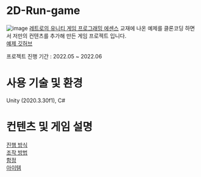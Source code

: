 # 2D-Run-game
![image](https://github.com/yuzy1022/2D-Run-game/assets/112682861/f6a4cccf-5fe5-4444-920b-e7ddfe604990)
<a href="https://www.hanbit.co.kr/store/books/look.php?p_code=B3604463061">레트로의 유니티 게임 프로그래밍 에센스</a> 교재에 나온 예제를 클론코딩 하면서 저만의 컨텐츠를 추가해 만든 게임 프로젝트 입니다.  
<a href="https://github.com/IJEMIN/Unity-Programming-Essence-2021">예제 깃허브</a>  

프로젝트 진행 기간 : 2022.05 \~ 2022.06

# 사용 기술 및 환경
Unity (2020.3.30f1), C#

# 컨텐츠 및 게임 설명
<a href="https://github.com/yuzy1022/2D-Run-game/wiki#%EC%A7%84%ED%96%89-%EB%B0%A9%EC%8B%9D">진행 방식</a>  
<a href="https://github.com/yuzy1022/2D-Run-game/wiki#%EC%A1%B0%EC%9E%91-%EB%B0%A9%EB%B2%95">조작 방법</a>  
<a href="https://github.com/yuzy1022/2D-Run-game/wiki#%ED%95%A8%EC%A0%95">함정</a>  
<a href="https://github.com/yuzy1022/2D-Run-game/wiki#%EC%95%84%EC%9D%B4%ED%85%9C">아이템</a>
